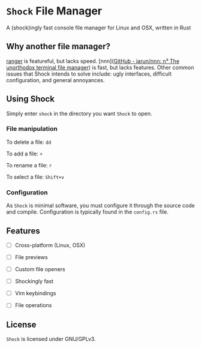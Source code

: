 # `Shock` File Manager

A (shock)ingly fast console file manager for Linux and OSX, written in Rust

## Why another file manager?

[ranger](https://github.com/ranger/ranger) is featureful, but lacks speed. [nnn]([GitHub - jarun/nnn: n³ The unorthodox terminal file manager](https://github.com/jarun/nnn)) is fast, but lacks features. Other common issues that Shock intends to solve include: ugly interfaces, difficult configuration, and general annoyances.

## Using Shock

Simply enter `shock` in the directory you want `Shock` to open.

### File manipulation

To delete a file: `dd`

To add a file: `+`

To rename a file: `r`

To select a file: `Shift+v`

### Configuration

As `Shock` is minimal software, you must configure it through the source code and compile. Configuration is typically found in the `config.rs` file.

## Features

- [ ] Cross-platform (Linux, OSX)

- [ ] File previews

- [ ] Custom file openers

- [ ] Shockingly fast

- [ ] Vim keybindings

- [ ] File operations

## License

`Shock` is licensed under GNU/GPLv3.





